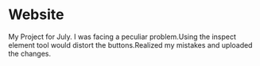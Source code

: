 # Website
My Project for July.
I was facing a peculiar problem.Using the inspect element tool would distort the buttons.Realized my mistakes and uploaded the changes.
